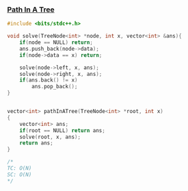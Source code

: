 ### [Path In A Tree](https://www.codingninjas.com/studio/problems/path-in-a-tree_8230860?challengeSlug=striver-sde-challenge)

```cpp
#include <bits/stdc++.h> 

void solve(TreeNode<int> *node, int x, vector<int> &ans){
	if(node == NULL) return;
	ans.push_back(node->data);
	if(node->data == x) return;

	solve(node->left, x, ans);
	solve(node->right, x, ans);
	if(ans.back() != x)
		ans.pop_back();
}


vector<int> pathInATree(TreeNode<int> *root, int x)
{
	vector<int> ans;
	if(root == NULL) return ans;
	solve(root, x, ans);
	return ans;
}

/*
TC: O(N)
SC: O(N)
*/
```